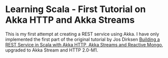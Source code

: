 # Learning Scala - First Tutorial on Akka HTTP and Akka Streams

This is my first attempt at creating a REST service using Akka. I have only implemented the first part of the original tutorial by Jos Dirksen [Building a REST Service in Scala with Akka HTTP, Akka Streams and Reactive Mongo](https://dzone.com/articles/building-rest-service-scala), upgraded to Akka Stream and HTTP 2.0-M1.
